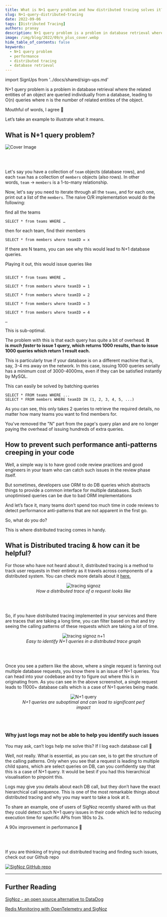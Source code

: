 ```yaml
---
title: What is N+1 query problem and how distributed tracing solves it?
slug: N+1-query-distributed-tracing
date: 2022-09-06
tags: [Distributed Tracing]
authors: pranay
description: N+1 query problem is a problem in database retrieval where the related entities of an object are queried individually from a database, leading to O(n) queries
image: /img/blog/2022/09/n_plus_cover.webp
hide_table_of_contents: false
keywords:
  - N+1 query problem
  - performance
  - distributed tracing
  - database retrieval
---
```


<head>
  <link rel="canonical" href="https://signoz.io/blog/N+1-query-distributed-tracing/"/>
</head>

import SignUps from '../docs/shared/sign-ups.md'

N+1 query problem is a problem in database retrieval where the related entities of an object are queried individually from a database, leading to O(n) queries where n is the number of related entities of the object.

Mouthful of words, I agree 🙂

Let’s take an example to illustrate what it means.

<!--truncate-->

## What is N+1 query problem?

![Cover Image](/img/blog/2022/09/n_plus_cover.webp)

<br></br>

Let's say you have a collection of `team` objects (database rows), and each `team`
has a collection of `members` objects (also rows). In other words, `team` → `members`
is a 1-to-many relationship.

Now, let's say you need to iterate through all the `teams`, and for each one, print out a list of the `members`. The naive O/R implementation would do the following:

find all the teams

`SELECT * from teams WHERE …`

then for each team, find their members

`SELECT * from members where teamID = x`

If there are N teams, you can see why this would lead to N+1 database queries.

Playing it out, this would issue queries like

```

SELECT * from teams WHERE …

SELECT * from members where teamID = 1

SELECT * from members where teamID = 2

SELECT * from members where teamID = 3

SELECT * from members where teamID = 4

…

```

This is sub-optimal.

The problem with this is that each query has quite a bit of overhead. **It is *much faster* to issue 1 query, which returns 1000 results, than to issue 1000 queries which return 1 result each.**

This is particularly true if your database is on a different machine that is, say, 3-4 ms away on the network. In this case, issuing 1000 queries serially has a minimum cost of 3000-4000ms, even if they can be satisfied instantly by MySQL.

This can easily be solved by batching queries

```
SELECT * FROM teams WHERE ...
SELECT * FROM members WHERE teamID IN (1, 2, 3, 4, 5, ...)
```

As you can see, this only takes 2 queries to retrieve the required details, no matter how many teams you want to find members for.

You've removed the "N" part from the page's query plan and are no longer paying the overhead of issuing hundreds of extra queries.

<SignUps />

## How to prevent such performance anti-patterns creeping in your code

Well, a simple way is to have good code review practices and good engineers in your team who can catch such issues in the review phase itself.

But sometimes, developers use ORM to do DB queries which abstracts things to provide a common interface for multiple databases. Such unoptimised queries can be due to bad ORM implementations

And let’s face it, many teams don’t spend too much time in code reviews to detect performance anti-patterns that are not apparent in the first go.

So, what do you do?

This is where distributed tracing comes in handy.

## What is Distributed tracing & how can it be helpful?

For those who have not heard about it, distributed tracing is a method to track user requests in their entirety as it travels across components of a distributed system. You can check more details about it [here.](https://signoz.io/distributed-tracing/)

<figure data-zoomable align='center'>
    <img src="/img/blog/2022/09/tracing-signoz.webp" alt="tracing signoz"/>
    <figcaption><i>How a distributed trace of a request looks like</i></figcaption>
</figure>

<br></br>

So, if you have distributed tracing implemented in your services and there are traces that are taking a long time, you can filter based on that and try seeing the calling patterns of these requests which are taking a lot of time.

<figure data-zoomable align='center'>
    <img src="/img/blog/2022/09/np1-calls.webp" alt="tracing signoz n+1"/>
    <figcaption><i>Easy to identify N+1 queries in a distributed trace graph</i></figcaption>
</figure>

<br></br>

Once you see a pattern like the above, where a single request is fanning out multiple database requests, you know there is an issue of N+1 queries. You can head into your codebase and try to figure out where this is in originating from. As you can see in the above screenshot, a single request leads to 11000+ database calls which is a case of N+1 queries being made.

<figure data-zoomable align='center'>
    <img src="/img/blog/2022/09/n_plus_1.webp" alt="N+1 query "/>
    <figcaption><i>N+1 queries are suboptimal and can lead to significant perf impact</i></figcaption>
</figure>

<br></br>

### Why just logs may not be able to help you identify such issues

You may ask, can’t logs help me solve this? If I log each database call 🤔

Well, not really. What is essential, as you can see, is to get the structure of the calling patterns. Only when you see that a request is leading to multiple child spans, which are select queries on DB, can you confidently say that this is a case of N+1 query. It would be best if you had this hierarchical visualisation to pinpoint this.

Logs may give you details about each DB call, but they don’t have the exact hierarchical call sequence. This is one of the most remarkable things about distributed tracing and why you may want to take a look at it.

To share an example, one of users of SigNoz recently shared with us that they could detect such N+1 query issues in their code which led to reducing execution time for specific APIs from 180s to 2s.

A 90x improvement in performance 🤯

<br></br>

If you are thinking of trying out distributed tracing and finding such issues, check out our Github repo

[![SigNoz GitHub repo](/img/blog/common/signoz_github.webp)](https://github.com/SigNoz/signoz)

---

## Further Reading

[SigNoz - an open source alternative to DataDog](https://signoz.io/blog/open-source-datadog-alternative/)

[Redis Monitoring with OpenTelemetry and SigNoz](https://signoz.io/blog/redis-opentelemetry/)
